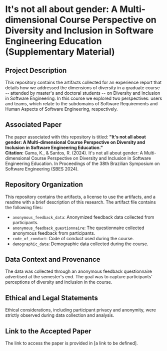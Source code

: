 # It's not all about gender: A Multi-dimensional Course Perspective on Diversity and Inclusion in Software Engineering Education (Supplementary Material)

## Project Description
This repository contains the artifacts collected for an experience report that details how we addressed the dimensions of diversity in a graduate course -- attended by master's and doctoral students -- on Diversity and Inclusion in Software Engineering. In this course we explored two perspectives: users and teams, which relate to the subdomains of Software Requirements and Human Aspects of Software Engineering, respectively.

## Associated Paper
The paper associated with this repository is titled: **"It's not all about gender: A Multi-dimensional Course Perspective on Diversity and Inclusion in Software Engineering Education."**  
**Citation:** Gama, K., & Santos, R. (2024). It's not all about gender: A Multi-dimensional Course Perspective on Diversity and Inclusion in Software Engineering Education. In Proceedings of the 38th Brazilian Symposium on Software Engineering (SBES 2024).

## Repository Organization
This repository contains the artifacts, a license to use the artifacts, and a readme with a brief description of this research. The artifact file contains the following files:
- `anonymous_feedback_data`: Anonymized feedback data collected from participants.
- `anonymous_feedback_questionnaire`: The questionnaire collected anonymous feedback from participants.
- `code_of_conduct`: Code of conduct used during the course.
- `demographic_data`: Demographic data collected during the course.

## Data Context and Provenance
The data was collected through an anonymous feedback questionnaire advertised at the semester's end. The goal was to capture participants' perceptions of diversity and inclusion in the course.

## Ethical and Legal Statements
Ethical considerations, including participant privacy and anonymity, were strictly observed during data collection and analysis.

## Link to the Accepted Paper
The link to access the paper is provided in [a link to be defined].
